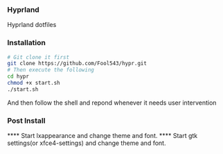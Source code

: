 ### Hyprland 

Hyprland dotfiles

### Installation

```sh
# Git clone it first 
git clone https://github.com/Fool543/hypr.git
# Then execute the following
cd hypr
chmod +x start.sh
./start.sh
```

And then follow the shell and repond whenever it needs user intervention

### Post Install

**** Start lxappearance and change theme and font.
**** Start gtk settings(or xfce4-settings) and change theme and font.
